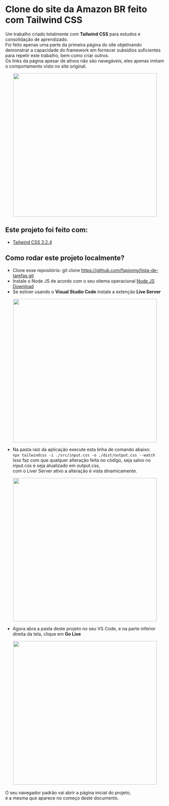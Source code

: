 # Clone do site da Amazon BR feito com Tailwind CSS
Um trabalho criado totalmente com **Tailwind CSS** para estudos e consolidação de aprendizado.</br>
Foi feito apenas uma parte da primeira página do site objetivando demonstrar a capacidade do framework
em fornecer subsídios suficientes para repetir este trabalho, bem como criar outros.</br>
Os links da página apesar de ativos não são navegáveis, eles apenas imitam o comportamento visto no site original.

<div align="center">
<img width="455" src="https://i.imgur.com/TUOdNrC.png">
</div>

## Este projeto foi feito com:

* [Tailwind CSS 3.2.4](https://tailwindcss.com/)

## Como rodar este projeto localmente?

* Clone esse repositório: git clone https://github.com/fspjonny/lista-de-tarefas.git<br>
* Instale o Node JS de acordo com o seu sitema operacional [Node JS Download](https://nodejs.org/en/download/)
* Se estiver usando o **Visual Studio Code** instale a extenção **Live Server**
<div align="center">
<img width="455" src="https://i.imgur.com/fm5Lkqo.png">
</div>

* Na pasta raiz da aplicação execute esta linha de comando abaixo:</br>
`npx tailwindcss -i ./src/input.css -o ./dist/output.css --watch`
</br>Isso faz com que qualquer alteração feita no código, seja salvo no input.css e seja atualizado em output.css,</br>
com o Liver Server ativo a alteração é vista dinamicamente.
<div align="center">
<img width="455" src="https://i.imgur.com/nRQ3rNV.png">
</div>

* Agora abra a pasta deste projeto no seu VS Code, e na parte inferior direita da tela, clique em **Go Live**
<div align="center">
<img width="455" src="https://i.imgur.com/1t92qBt.png">
</div>
</br>O seu navegador padrão vai abrir a página inicial do projeto,
</br> é a mesma que aparece no começo deste documento.
